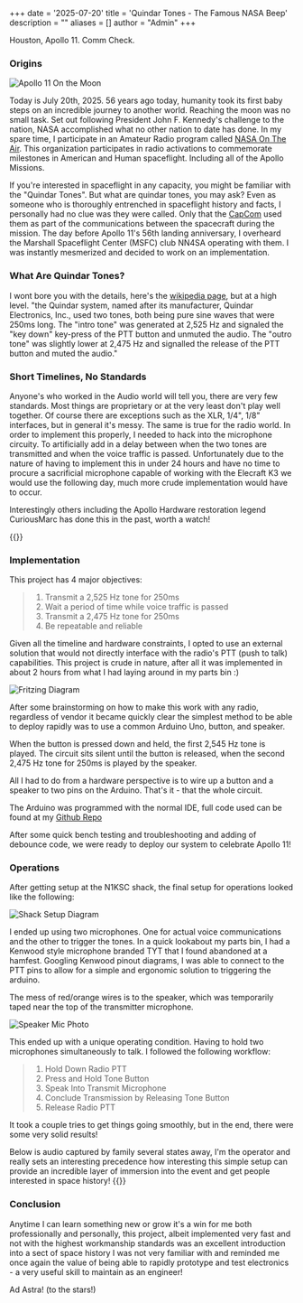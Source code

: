 +++
date = '2025-07-20'
title = 'Quindar Tones - The Famous NASA Beep'
description = ""
aliases = []
author = "Admin"
+++

Houston, Apollo 11. Comm Check.

### Origins

![Apollo 11 On the Moon](https://external-content.duckduckgo.com/iu/?u=https%3A%2F%2Fblog.sciencemuseum.org.uk%2Fwp-content%2Fuploads%2F2019%2F07%2FApollo-11-astronaut-Buzz-Aldrin-stands-next-to-a-flag-on-the-moon-on-July-20-1969.-NASA-960x600.jpg&f=1&nofb=1&ipt=1ec5e6eb4c51dd717d5a49cb8902c99a1e689c7b6b93e27793190bb2df62fab8)

Today is July 20th, 2025. 56 years ago today, humanity took its first baby steps on an incredible journey to another world. Reaching the moon was no small task. Set out following President John F. Kennedy's challenge to the nation, NASA accomplished what no other nation to date has done. In my spare time, I participate in an Amateur Radio program called [NASA On The Air](https://nasaontheair.wordpress.com/). This organization participates in radio activations to commemorate milestones in American and Human spaceflight. Including all of the Apollo Missions.

If you're interested in spaceflight in any capacity, you might be familiar with the "Quindar Tones". But what are quindar tones, you may ask? Even as someone who is thoroughly entrenched in spaceflight history and facts, I personally had no clue was they were called. Only that the [CapCom](https://en.wikipedia.org/wiki/Flight_controller) used them as part of the communications between the spacecraft during the mission. The day before Apollo 11's 56th landing anniversary, I overheard the Marshall Spaceflight Center (MSFC) club NN4SA operating with them. I was instantly mesmerized and decided to work on an implementation.

### What Are Quindar Tones?
I wont bore you with the details, here's the [wikipedia page](https://en.wikipedia.org/wiki/Quindar_tones), but at a high level.
"the Quindar system, named after its manufacturer, Quindar Electronics, Inc., used two tones, both being pure sine waves that were 250ms long. The "intro tone" was generated at 2,525 Hz and signaled the "key down" key-press of the PTT button and unmuted the audio. The "outro tone" was slightly lower at 2,475 Hz and signalled the release of the PTT button and muted the audio."


### Short Timelines, No Standards

Anyone's who worked in the Audio world will tell you, there are very few standards. Most things are proprietary or at the very least don't play well together. Of course there are exceptions such as the XLR, 1/4", 1/8" interfaces, but in general it's messy. The same is true for the radio world. In order to implement this properly, I needed to hack into the microphone circuity. To artificially add in a delay between when the two tones are transmitted and when the voice traffic is passed. Unfortunately due to the nature of having to implement this in under 24 hours and have no time to procure a sacrificial microphone capable of working with the Elecraft K3 we would use the following day, much more crude implementation would have to occur. 

Interestingly others including the Apollo Hardware restoration legend CuriousMarc has done this in the past, worth a watch! 

{{<youtube rAAFkjYxWj4>}}


### Implementation
This project has 4  major objectives:
> 1. Transmit a 2,525 Hz tone for 250ms
> 2. Wait a period of time while voice traffic is passed
> 3. Transmit a 2,475 Hz tone for 250ms
> 4. Be repeatable and reliable

Given all the timeline and hardware constraints, I opted to use an external solution that would not directly interface with the radio's PTT (push to talk) capabilities.
This project is crude in nature, after all it was implemented in about 2 hours from what I had laying around in my parts bin :)


![Fritzing Diagram](https://i.imgur.com/G7QYIRl.png)

After some brainstorming on how to make this work with any radio, regardless of vendor it became quickly clear the simplest method to be able to deploy rapidly was to use a common Arduino Uno, button, and speaker.

When the button is pressed down and held, the first 2,545 Hz tone is played. The circuit sits silent until the button is released, when the second 2,475 Hz tone for 250ms is played by the speaker.

All I had to do from a hardware perspective is to wire up a button and a speaker to two pins on the Arduino. That's it - that the whole circuit.

The Arduino was programmed with the normal IDE, full code used can be found at my [Github Repo](https://github.com/planetdeimos/QuindarTones)

After some quick bench testing and troubleshooting and adding of debounce code, we were ready to deploy our system to celebrate Apollo 11!


### Operations

After getting setup at the N1KSC shack, the final setup for operations looked like the following:

![Shack Setup Diagram](https://i.imgur.com/gB4YZ6V.jpeg)

I ended up using two microphones. One for actual voice communications and the other to trigger the tones. In a quick lookabout my parts bin, I had a Kenwood style microphone branded TYT that I found abandoned at a hamfest. Googling Kenwood pinout diagrams, I was able to connect to the PTT pins to allow for a simple and ergonomic solution to triggering the arduino.

The mess of red/orange wires is to the speaker, which was temporarily taped near the top of the transmitter microphone.

![Speaker Mic Photo](https://i.imgur.com/AJoSOHx.jpeg)


This ended up with a unique operating condition. Having to hold two microphones simultaneously to talk. I followed the following workflow:
>1. Hold Down Radio PTT
>2. Press and Hold Tone Button
>3. Speak Into Transmit Microphone
>4. Conclude Transmission by Releasing Tone Button
>5. Release Radio PTT

It took a couple tries to get things going smoothly, but in the end, there were some very solid results!


Below is audio captured by family several states away, I'm the operator and really sets an interesting precedence how interesting this simple setup can provide an incredible layer of immersion into the event and get people interested in space history!
{{<youtube kstWFDS7sEQ>}}



### Conclusion

Anytime I can learn something new or grow it's a win for me both professionally and personally, this project, albeit implemented very fast and not with the highest workmanship standards was an excellent introduction into a sect of space history I was not very familiar with and reminded me once again the value of being able to rapidly prototype and test electronics - a very useful skill to maintain as an engineer!

Ad Astra!
(to the stars!)
